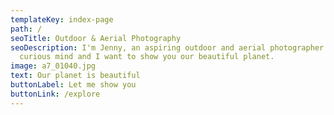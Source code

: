 ```yaml
---
templateKey: index-page
path: /
seoTitle: Outdoor & Aerial Photography
seoDescription: I'm Jenny, an aspiring outdoor and aerial photographer with a
  curious mind and I want to show you our beautiful planet.
image: a7_01040.jpg
text: Our planet is beautiful
buttonLabel: Let me show you
buttonLink: /explore
---
```

